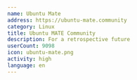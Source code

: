 ```yaml
---
name: Ubuntu Mate
address: https://ubuntu-mate.community
category: Linux
title: Ubuntu MATE Community
description: For a retrospective future
userCount: 9098
icon: ubuntu-mate.png
activity: high
language: en
---
```

